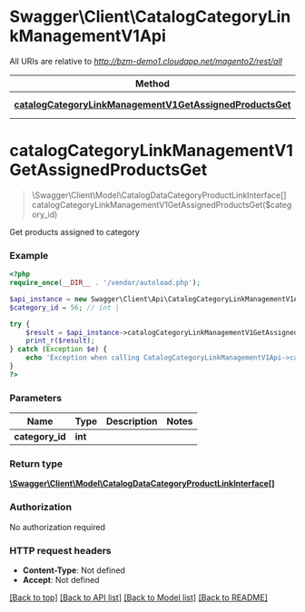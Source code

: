 # Swagger\Client\CatalogCategoryLinkManagementV1Api

All URIs are relative to *http://bzm-demo1.cloudapp.net/magento2/rest/all*

Method | HTTP request | Description
------------- | ------------- | -------------
[**catalogCategoryLinkManagementV1GetAssignedProductsGet**](CatalogCategoryLinkManagementV1Api.md#catalogCategoryLinkManagementV1GetAssignedProductsGet) | **GET** /V1/categories/{categoryId}/products | 


# **catalogCategoryLinkManagementV1GetAssignedProductsGet**
> \Swagger\Client\Model\CatalogDataCategoryProductLinkInterface[] catalogCategoryLinkManagementV1GetAssignedProductsGet($category_id)



Get products assigned to category

### Example
```php
<?php
require_once(__DIR__ . '/vendor/autoload.php');

$api_instance = new Swagger\Client\Api\CatalogCategoryLinkManagementV1Api();
$category_id = 56; // int | 

try {
    $result = $api_instance->catalogCategoryLinkManagementV1GetAssignedProductsGet($category_id);
    print_r($result);
} catch (Exception $e) {
    echo 'Exception when calling CatalogCategoryLinkManagementV1Api->catalogCategoryLinkManagementV1GetAssignedProductsGet: ', $e->getMessage(), PHP_EOL;
}
?>
```

### Parameters

Name | Type | Description  | Notes
------------- | ------------- | ------------- | -------------
 **category_id** | **int**|  |

### Return type

[**\Swagger\Client\Model\CatalogDataCategoryProductLinkInterface[]**](../Model/CatalogDataCategoryProductLinkInterface.md)

### Authorization

No authorization required

### HTTP request headers

 - **Content-Type**: Not defined
 - **Accept**: Not defined

[[Back to top]](#) [[Back to API list]](../../README.md#documentation-for-api-endpoints) [[Back to Model list]](../../README.md#documentation-for-models) [[Back to README]](../../README.md)

